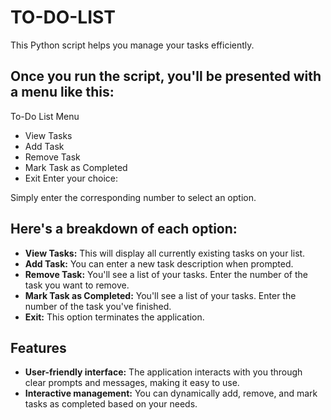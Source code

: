 # TO-DO-LIST
This Python script helps you manage your tasks efficiently.

## Once you run the script, you'll be presented with a menu like this:

To-Do List Menu
* View Tasks
* Add Task
* Remove Task
* Mark Task as Completed
* Exit
Enter your choice:

Simply enter the corresponding number to select an option.

## Here's a breakdown of each option:

* **View Tasks:**
   This will display all currently existing tasks on your list.
* **Add Task:**
   You can enter a new task description when prompted.
* **Remove Task:**
   You'll see a list of your tasks. Enter the number of the task you want to remove.
* **Mark Task as Completed:**
   You'll see a list of your tasks. Enter the number of the task you've finished.
* **Exit:**
   This option terminates the application.

## Features
* **User-friendly interface:**
    The application interacts with you through clear prompts and messages, making it easy to use.
* **Interactive management:**
     You can dynamically add, remove, and mark tasks as completed based on your needs.   
